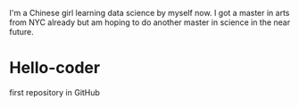 I'm a Chinese girl learning data science by myself now. I got a master in arts from NYC already but am hoping to do another master in science in the near future.
# Hello-coder
first repository in GitHub
